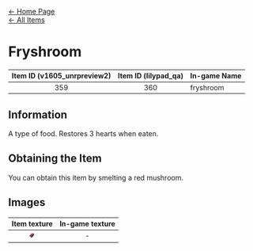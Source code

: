 [← Home Page](../README.md)  
[← All Items](./README.md)

# Fryshroom
| Item ID (v1605_unrpreview2) | Item ID (lilypad_qa) | In-game Name |
| :-------------------------: | :------------------: | ------------ |
| 359 | 360 | fryshroom|

## Information 
A type of food. Restores 3 hearts when eaten.

## Obtaining the Item
You can obtain this item by smelting a red mushroom.

## Images
| Item texture | In-game texture |
| :----------: | :-----------: |
| ![fryshroom_16x16](./textures/fryshroom.png) | - |
